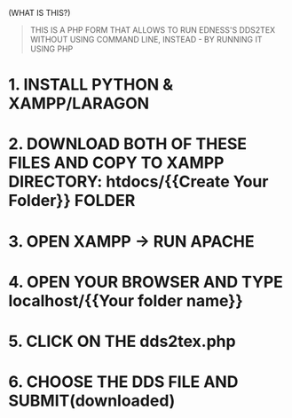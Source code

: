 (WHAT IS THIS?)
> THIS IS A PHP FORM THAT ALLOWS TO RUN EDNESS'S DDS2TEX WITHOUT USING COMMAND LINE, INSTEAD - BY RUNNING IT USING PHP
# 1. INSTALL PYTHON & XAMPP/LARAGON
# 2. DOWNLOAD BOTH OF THESE FILES AND COPY TO XAMPP DIRECTORY: htdocs/{{Create Your Folder}} FOLDER
# 3. OPEN XAMPP -> RUN APACHE
# 4. OPEN YOUR BROWSER AND TYPE localhost/{{Your folder name}}
# 5. CLICK ON THE dds2tex.php
# 6. CHOOSE THE DDS FILE AND SUBMIT(downloaded)
